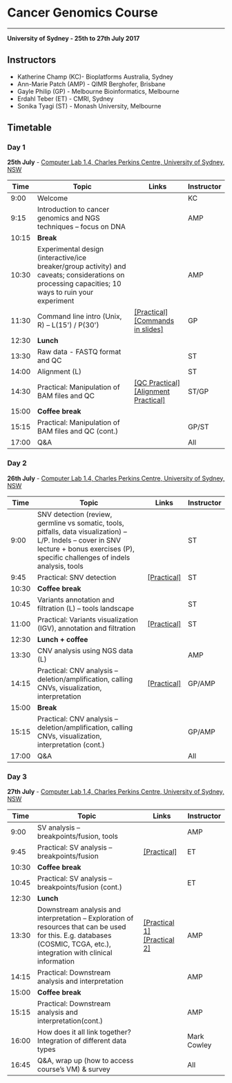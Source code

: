 # Cancer Genomics Course

---
**University of Sydney - 25th to 27th July 2017**

## Instructors

* Katherine Champ (KC)- Bioplatforms Australia, Sydney
* Ann-Marie Patch (AMP) - QIMR Berghofer, Brisbane
* Gayle Philip (GP) - Melbourne Bioinformatics, Melbourne
* Erdahl Teber (ET) - CMRI, Sydney
* Sonika Tyagi (ST) - Monash University, Melbourne


## Timetable
### Day 1
**25th July** - [Computer Lab 1.4, Charles Perkins Centre, University of Sydney, NSW](https://goo.gl/maps/feoXLjEhke52)

| **Time** | **Topic** | **Links** | **Instructor** |
| -------- | --------- | --------- | ----------- |
|9:00|Welcome||KC|
|9:15|Introduction to cancer genomics and NGS techniques – focus on DNA||AMP|
|10:15|**Break**|
|10:30|Experimental design (interactive/ice breaker/group activity) and caveats; considerations on processing capacities; 10 ways to ruin your experiment||AMP|
|11:30|Command line intro (Unix, R) – L(15') / P(30')|[[Practical]](https://bpa-csiro-workshops.github.io/cancer-manuals/modules/cancer-module-cli/commandline/)[[Commands in slides]](https://www.dropbox.com/sh/6lxjlqke6ztcltq/AAAECgboUKQVdtlmA_xVqlyXa/01%20Command%20Line?dl=0&preview=cli_commands_slides.txt)|GP|
|12:30|**Lunch**|
|13:30|Raw data - FASTQ format and QC||ST|
|14:00|Alignment (L)||ST|
|14:30|Practical: Manipulation of BAM files and QC|[[QC Practical]](https://bpa-csiro-workshops.github.io/cancer-manuals/modules/cancer-module-qc/ngs-qc/)[[Alignment Practical]](https://bpa-csiro-workshops.github.io/cancer-manuals/modules/cancer-module-alignment/alignment/)|ST/GP|
|15:00|**Coffee break**|
|15:15|Practical: Manipulation of BAM files and QC (cont.)||GP/ST|
|17:00|Q&A||All|

### Day 2
**26th July** - [Computer Lab 1.4, Charles Perkins Centre, University of Sydney, NSW](https://goo.gl/maps/feoXLjEhke52)

| **Time** | **Topic** | **Links** | **Instructor** |
| -------- | --------- | --------- | ----------- |
|9:00|SNV detection (review, germline vs somatic, tools, pitfalls, data visualization) – L/P. Indels – cover in SNV lecture + bonus exercises (P), specific challenges of indels analysis, tools||ST|
|9:45|Practical: SNV detection|[[Practical]](https://bpa-csiro-workshops.github.io/cancer-manuals/modules/cancer-module-snv/snv/)|ST|
|10:30|**Coffee break**|
|10:45|Variants annotation and filtration (L) – tools landscape||ST|
|11:00|Practical: Variants visualization (IGV), annotation and filtration|[[Practical]](https://bpa-csiro-workshops.github.io/cancer-manuals/modules/cancer-module-snv/snv/)|ST|
|12:30|**Lunch + coffee**|
|13:30|CNV analysis using NGS data (L)||AMP|
|14:15|Practical: CNV analysis – deletion/amplification, calling CNVs, visualization, interpretation|[[Practical]](https://bpa-csiro-workshops.github.io/cancer-manuals/modules/cancer-module-cnv/cnv-tut/)|GP/AMP|
|15:00|**Break**|
|15:15|Practical: CNV analysis – deletion/amplification, calling CNVs, visualization, interpretation (cont.)||GP/AMP|
|17:00|Q&A||All|

### Day 3
**27th July** - [Computer Lab 1.4, Charles Perkins Centre, University of Sydney, NSW](https://goo.gl/maps/feoXLjEhke52)

| **Time** | **Topic** | **Links** | **Instructor** |
| -------- | --------- | --------- | ----------- |
|9:00|SV analysis – breakpoints/fusion, tools||AMP|
|9:45|Practical: SV analysis – breakpoints/fusion|[[Practical]](https://bpa-csiro-workshops.github.io/cancer-manuals/modules/cancer-module-sv/sv_tut/)|ET|
|10:30|**Coffee break**|
|10:45|Practical: SV analysis – breakpoints/fusion (cont.)||ET|
|12:30|**Lunch**|
|13:30|Downstream analysis and interpretation – Exploration of resources that can be used for this. E.g. databases (COSMIC, TCGA, etc.), integration with clinical information|[[Practical 1]](https://bpa-csiro-workshops.github.io/cancer-manuals/modules/cancer-module-somatic/01_signatures/) [[Practical 2]](https://bpa-csiro-workshops.github.io/cancer-manuals/modules/cancer-module-somatic/02_intogen/)|AMP|
|14:15|Practical: Downstream analysis and interpretation||AMP|
|15:00|**Coffee break**|
|15:15|Practical: Downstream analysis and interpretation(cont.)||AMP|
|16:00|How does it all link together? Integration of different data types||Mark Cowley|
|16:45|Q&A, wrap up (how to access course’s VM) & survey||All|
